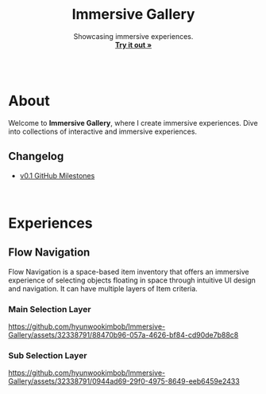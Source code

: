 <div id="top"></div>

<br />

<!-- PROJECT LOGO -->
<div align="center">
  <!-- <img src="" alt="Logo" width="130" height="130"> -->
  <h1 align="center">Immersive Gallery</h1>
  <p align="center">
    Showcasing immersive experiences.
    <br />
    <a href="https://hyunwookimbob.github.io/Immersive-Gallery/"><strong>Try it out »</strong></a>
    <br />
    <br />
  </p>
</div>

<br />

# About
Welcome to **Immersive Gallery**, where I create immersive experiences. Dive into collections of interactive and immersive experiences.

## Changelog
- [v0.1 GitHub Milestones](https://github.com/hyunwookimbob/Immersive-Gallery/milestone/9?closed=1)

<br />

# Experiences

## Flow Navigation
Flow Navigation is a space-based item inventory that offers an immersive experience of selecting objects floating in space through intuitive UI design and navigation.
It can have multiple layers of Item criteria.

### Main Selection Layer
https://github.com/hyunwookimbob/Immersive-Gallery/assets/32338791/88470b96-057a-4626-bf84-cd90de7b88c8

### Sub Selection Layer
https://github.com/hyunwookimbob/Immersive-Gallery/assets/32338791/0944ad69-29f0-4975-8649-eeb6459e2433

